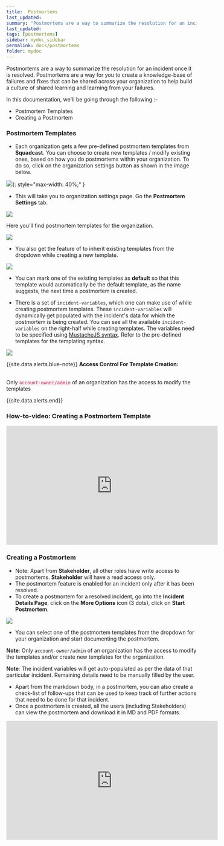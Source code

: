 ```yaml
---
title:  Postmortems
last_updated:
summary: "Postmortems are a way to summarize the resolution for an incident once it is resolved"
last_updated:
tags: [postmortems]
sidebar: mydoc_sidebar
permalink: docs/postmortems
folder: mydoc
---
```


Postmortems are a way to summarize the resolution for an incident once it is resolved. Postmortems are a way for you to create a knowledge-base of failures and fixes that can be shared across your organization to help build a culture of shared learning and learning from your failures. 

In this documentation, we'll be going through the following  :- 

* Postmortem Templates
* Creating a Postmortem

### Postmortem Templates

* Each organization gets a few pre-defined postmortem templates from **Squadcast**. You can choose to create new templates / modify existing ones, based on how you do postmortems within your organization. To do so, click on the organization settings button as shown in the image below.

![](images/postmortem_1.png){: style="max-width: 40%;" }

* This will take you to organization settings page. Go the **Postmortem Settings** tab. 

![](images/postmortem_2.png)

Here you'll find postmortem templates for the organization.

![](images/postmortem_3.png)

* You also get the feature of to inherit existing templates from the dropdown while creating a new template.

![](images/postmortem_4.png)

* You can mark one of the existing templates as **default** so that this template would automatically be the default template, as the name suggests, the next time a postmortem is created.

* There is a set of `incident-variables`, which one can make use of while creating postmortem templates. These `incident-variables` will dynamically get populated with the incident's data for which the postmortem is being created. You can see all the available `incident-variables` on the right-half while creating templates. The variables need to be specified using [MustacheJS syntax](https://github.com/janl/mustache.js/). Refer to the pre-defined templates for the templating syntax.

![](images/postmortem_5.png)

{{site.data.alerts.blue-note}}
<b>Access Control For Template Creation:</b>
<br/><br/><p>Only <code class="highlighter-rouge" style="color: #c7254e; background-color: #f9f2f4 !important;">account-owner/admin</code> of an organization has the access to modify the templates</p>
{{site.data.alerts.end}}

### How-to-video: Creating a Postmortem Template

<iframe width="560" height="315" src="https://www.youtube.com/embed/Qr3Rz0J3VHE?rel=0" frameborder="0" allow="accelerometer; autoplay; encrypted-media; gyroscope; picture-in-picture" allowfullscreen></iframe>

### Creating a Postmortem

* Note: Apart from **Stakeholder**, all other roles have write access to postmortems. **Stakeholder** will have a read access only. 
* The postmortem feature is enabled for an incident only after it has been resolved.
* To create a postmortem for a resolved incident, go into the **Incident Details Page**, click on the **More Options** icon (3 dots), click on **Start Postmortem**. 

![](images/postmortem_6.png)

* You can select one of the postmortem templates from the dropdown for your organization and start documenting the postmortem. 

**Note**: Only `account-owner/admin` of an organization has the access to modify the templates and/or create new templates for the organization.

**Note**: The incident variables will get auto-populated as per the data of that particular incident. Remaining details need to be manually filled by the user.

* Apart from the markdown body, in a postmortem, you can also create a check-list of follow-ups that can be used to keep track of further actions that need to be done for that incident.
* Once a postmortem is created, all the users (including Stakeholders) can view the postmortem and download it in MD and PDF formats.

<iframe width="560" height="315" src="https://www.youtube.com/embed/j2pF-ow_uQ0?rel=0" frameborder="0" allow="accelerometer; autoplay; encrypted-media; gyroscope; picture-in-picture" allowfullscreen></iframe>